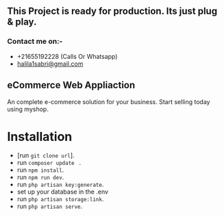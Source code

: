 ## This Project is ready for production. Its just plug & play.



### Contact me on:-
- +21655192228 (Calls Or Whatsapp)
- halila1sabri@gmail.com

## eCommerce Web Appliaction

An complete e-commerce solution for your business. Start selling today using myshop.

# Installation

- [run `` git clone url ``].
- run ``composer update `` .
- run `` npm install ``.
- run ``npm run dev``.
- run `` php artisan key:generate ``.
- set up your database in the .env
- run `` php artisan storage:link ``.
- run `` php artisan serve ``.
